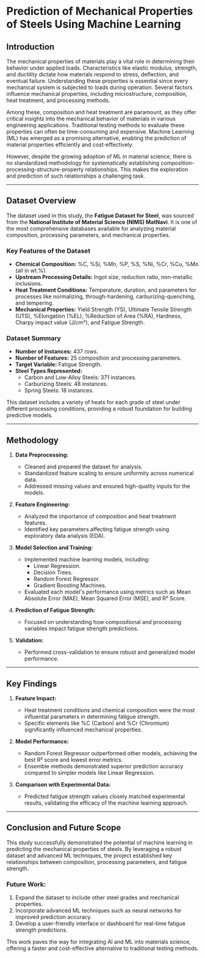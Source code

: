 # **Prediction of Mechanical Properties of Steels Using Machine Learning**  

## **Introduction**  
The mechanical properties of materials play a vital role in determining their behavior under applied loads. Characteristics like elastic modulus, strength, and ductility dictate how materials respond to stress, deflection, and eventual failure. Understanding these properties is essential since every mechanical system is subjected to loads during operation. Several factors influence mechanical properties, including microstructure, composition, heat treatment, and processing methods.  

Among these, composition and heat treatment are paramount, as they offer critical insights into the mechanical behavior of materials in various engineering applications. Traditional testing methods to evaluate these properties can often be time-consuming and expensive. Machine Learning (ML) has emerged as a promising alternative, enabling the prediction of material properties efficiently and cost-effectively.  

However, despite the growing adoption of ML in material science, there is no standardized methodology for systematically establishing composition-processing-structure-property relationships. This makes the exploration and prediction of such relationships a challenging task.  

---

## **Dataset Overview**  
The dataset used in this study, the **Fatigue Dataset for Steel**, was sourced from the **National Institute of Material Science (NIMS) MatNavi**. It is one of the most comprehensive databases available for analyzing material composition, processing parameters, and mechanical properties.  

### **Key Features of the Dataset**  
- **Chemical Composition:** %C, %Si, %Mn, %P, %S, %Ni, %Cr, %Cu, %Mo (all in wt.%).  
- **Upstream Processing Details:** Ingot size, reduction ratio, non-metallic inclusions.  
- **Heat Treatment Conditions:** Temperature, duration, and parameters for processes like normalizing, through-hardening, carburizing-quenching, and tempering.  
- **Mechanical Properties:** Yield Strength (YS), Ultimate Tensile Strength (UTS), %Elongation (%EL), %Reduction of Area (%RA), Hardness, Charpy impact value (J/cm²), and Fatigue Strength.  

### **Dataset Summary**  
- **Number of Instances:** 437 rows.  
- **Number of Features:** 25 composition and processing parameters.  
- **Target Variable:** Fatigue Strength.  
- **Steel Types Represented:**  
  - Carbon and Low-Alloy Steels: 371 instances.  
  - Carburizing Steels: 48 instances.  
  - Spring Steels: 18 instances.  

This dataset includes a variety of heats for each grade of steel under different processing conditions, providing a robust foundation for building predictive models.  

---

## **Methodology**  
1. **Data Preprocessing:**  
   - Cleaned and prepared the dataset for analysis.  
   - Standardized feature scaling to ensure uniformity across numerical data.  
   - Addressed missing values and ensured high-quality inputs for the models.  

2. **Feature Engineering:**  
   - Analyzed the importance of composition and heat treatment features.  
   - Identified key parameters affecting fatigue strength using exploratory data analysis (EDA).  

3. **Model Selection and Training:**  
   - Implemented machine learning models, including:  
     - Linear Regression.  
     - Decision Trees.  
     - Random Forest Regressor.  
     - Gradient Boosting Machines.  
   - Evaluated each model's performance using metrics such as Mean Absolute Error (MAE), Mean Squared Error (MSE), and R² Score.  

4. **Prediction of Fatigue Strength:**  
   - Focused on understanding how compositional and processing variables impact fatigue strength predictions.  

5. **Validation:**  
   - Performed cross-validation to ensure robust and generalized model performance.  

---

## **Key Findings**  
1. **Feature Impact:**  
   - Heat treatment conditions and chemical composition were the most influential parameters in determining fatigue strength.  
   - Specific elements like %C (Carbon) and %Cr (Chromium) significantly influenced mechanical properties.  

2. **Model Performance:**  
   - Random Forest Regressor outperformed other models, achieving the best R² score and lowest error metrics.  
   - Ensemble methods demonstrated superior prediction accuracy compared to simpler models like Linear Regression.  

3. **Comparison with Experimental Data:**  
   - Predicted fatigue strength values closely matched experimental results, validating the efficacy of the machine learning approach.  

---

## **Conclusion and Future Scope**  
This study successfully demonstrated the potential of machine learning in predicting the mechanical properties of steels. By leveraging a robust dataset and advanced ML techniques, the project established key relationships between composition, processing parameters, and fatigue strength.  

### **Future Work:**  
1. Expand the dataset to include other steel grades and mechanical properties.  
2. Incorporate advanced ML techniques such as neural networks for improved prediction accuracy.  
3. Develop a user-friendly interface or dashboard for real-time fatigue strength predictions.  

This work paves the way for integrating AI and ML into materials science, offering a faster and cost-effective alternative to traditional testing methods.  
